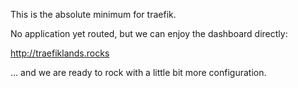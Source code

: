 This is the absolute minimum for traefik.

No application yet routed, but we can enjoy the dashboard directly:

http://traefiklands.rocks

... and we are ready to rock with a little bit more configuration.
